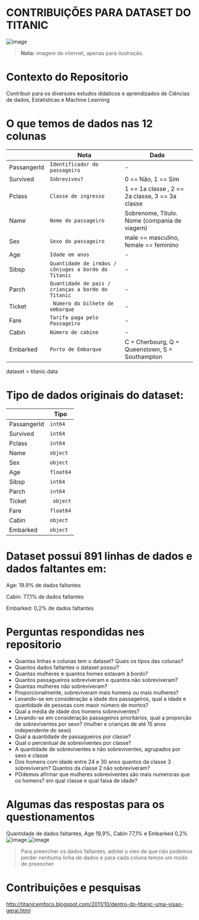 # CONTRIBUIÇÕES PARA DATASET DO TITANIC
![image](https://user-images.githubusercontent.com/95967979/145679664-9df8157d-9b92-44c4-9a32-9b8ece15f7e8.png)
> **Nota:** imagem de internet, apenas para ilustração.
 
# **Contexto do Repositorio**

Contribuir para os diversoes estudos didaticos e aprendizados de Ciências de dados, Estatísticas e Machine Learning


# **O que temos de dados nas 12 colunas**
|                |Nota                         |Dado                        |
|----------------|-------------------------------|-----------------------------|
|PassangerId|`Identificador do passageiro`            |-            |
|Survived          |`Sobreviveu?`            |0 == Não, 1 == Sim            |
|Pclass          |`Classe de ingresso`|1 == 1a classe , 2 == 2a classe, 3 == 3a classe|
|Name         |`Nome do passageiro`|Sobrenome, Titulo. Nome (compania de viagem)|
|Sex          |`Sexo do passageiro`|male == masculino, female == feminino|
|Age          |`Idade em anos`|-|
|Sibsp          |`Quantidade de irmãos / cônjuges a bordo do Titanic`|-|
|Parch          |`Quantidade de pais / crianças a bordo do Titanic`|-|
|Ticket          |` Número do bilhete de embarque`|-|
|Fare          |`Tarifa paga pelo Passageiro`|-|
|Cabin          |`Número de cabine`|-|
|Embarked          |`Porto de Embarque`|C = Cherbourg, Q = Queenstown, S = Southampton|
dataset > titanic.data


# **Tipo de dados originais do dataset:**
|                |Tipo                         |
|----------------|-------------------------------|
|PassangerId|`int64`            |
|Survived          |`int64`            |
|Pclass          |`int64`|
|Name          |`object`|
|Sex          |`object`|
|Age          |`float64`|
|Sibsp          |`int64`|
|Parch          |`int64`|
|Ticket          |` object`|
|Fare          |`float64`|
|Cabin          |`object`|
|Embarked          |`object`|


# **Dataset possui 891 linhas de dados e dados faltantes em:**

Age: 19.9% de dados faltantes

Cabin: 77,1% de dados faltantes

Embarked: 0,2% de dados faltantes

# **Perguntas respondidas nes repositorio**

- Quantas linhas e colunas tem o dataset? Quais os tipos das colunas?
- Quantos dados faltantes o dataset possui?
- Quantas mulheres e quantos homes estavam à bordo?
- Quantos passagueiros sobreviveram e quantos não sobreviveram?
- Quantas mulheres não sobreviveram?
- Proporcionalmente, sobreviveram mais homens ou mais mulheres?
- Levando-se em consideração a idade dos passageiros, qual a idade e quantidade de pessoas com maoir número de mortos?
- Qual a média de idade dos homens sobreviventes?
- Levando-se em consideração passageiros prioritários, qual a proporção de sobreviventes por sexo? (mulher e crianças de até 15 anos independente do sexo)
- Qual a quantidade de passagueiros por classe?
- Qual o percentual de sobreviventes por classe?
- A quantidade de sobreviventes e não sobreviventes, agrupados por sexo e classe
- Dos homens com idade entre 24 e 30 anos quantos da classe 3 sobreviveram? Quantos da classe 2 não sobreviveram?
- POdemos afirmar que mulheres sobreviventes são mais numeroras que os homens? em qual classe e qual faixa de idade?

# **Algumas das respostas para os questionamentos**

Quantidade de dados faltantes, Age 19,9%, Cabin 77,1% e Embarked 0,2%
![image](https://user-images.githubusercontent.com/95967979/145681962-74e6108e-700c-4cba-82ec-4f991de6e07a.png)
![image](https://user-images.githubusercontent.com/95967979/145681964-c75302db-b8e0-415c-90ad-426b825863be.png)

> Para preencher os dados faltantes, adotei o vies de que não podemos perder nenhuma linha de dados e para cada coluna temos um modo de preencher


# **Contribuições e pesquisas**

http://titanicemfoco.blogspot.com/2011/10/dentro-do-titanic-uma-visao-geral.html
